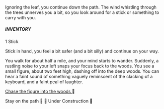 Ignoring the leaf, you continue down the path. The wind whistling through the trees unnerves you a bit, so you look around for a stick or something to carry with you. 

##### INVENTORY
1 Stick

Stick in hand, you feel a bit safer (and a bit silly) and continue on your way. 

You walk for about half a mile, and your mind starts to wander. Suddenly, a rustling noise to your left snaps your focus back to the woods. You see a small figure, about two feet high, dashing off into the deep woods. You can hear a faint sound of something vaguely reminscent of the clacking of a keyboard, and a faint peal of laughter. 

[Chase the figure into the woods ](https://github.com/double-virgule/double-virgule/blob/ae864909499d5e5711e7711ff388253d72644b01/ChaseFigure.md)🌲
 
Stay on the path 🚶 🚧 Under Construction 🚧
